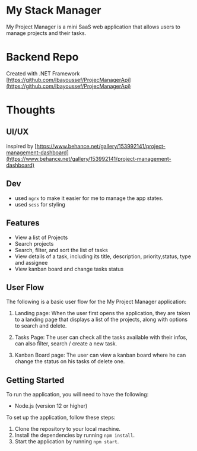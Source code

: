 # My Stack Manager

My Project Manager is a mini SaaS web application that allows users to manage projects and their tasks.

# Backend Repo

Created with .NET Framework [https://github.com/Ibayoussef/ProjecManagerApi](https://github.com/Ibayoussef/ProjecManagerApi)

# Thoughts

## UI/UX

inspired by [https://www.behance.net/gallery/153992141/project-management-dashboard](https://www.behance.net/gallery/153992141/project-management-dashboard)

## Dev

- used `ngrx` to make it easier for me to manage the app states.
- used `scss` for styling

## Features

- View a list of Projects
- Search projects
- Search, filter, and sort the list of tasks
- View details of a task, including its title, description, priority,status, type and assignee
- View kanban board and change tasks status

## User Flow

The following is a basic user flow for the My Project Manager application:

1.  Landing page: When the user first opens the application, they are taken to a landing page that displays a list of the projects, along with options to search and delete.

2.  Tasks Page: The user can check all the tasks available with their infos, can also filter, search / create a new task.

3.  Kanban Board page: The user can view a kanban board where he can change the status on his tasks of delete one.

## Getting Started

To run the application, you will need to have the following:

- Node.js (version 12 or higher)

To set up the application, follow these steps:

1.  Clone the repository to your local machine.
2.  Install the dependencies by running `npm install`.
3.  Start the application by running `npm start`.
